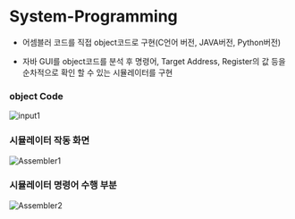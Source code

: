# System-Programming

* 어셈블러 코드를 직접 object코드로 구현(C언어 버전, JAVA버전, Python버전)

* 자바 GUI를  object코드를 분석 후 명령어, Target Address, Register의 값 등을 순차적으로 확인 할 수 있는 시뮬레이터를 구현

### object Code
![input1](https://user-images.githubusercontent.com/51118441/91872107-75a06080-ecb2-11ea-8b30-ffb6b931b183.PNG)

### 시뮬레이터 작동 화면
![Assembler1](https://user-images.githubusercontent.com/51118441/91872111-76d18d80-ecb2-11ea-9916-ba0a03f6d094.PNG)

### 시뮬레이터 명령어 수행 부분
![Assembler2](https://user-images.githubusercontent.com/51118441/91872118-7933e780-ecb2-11ea-97d3-2420ae3f9175.PNG)
